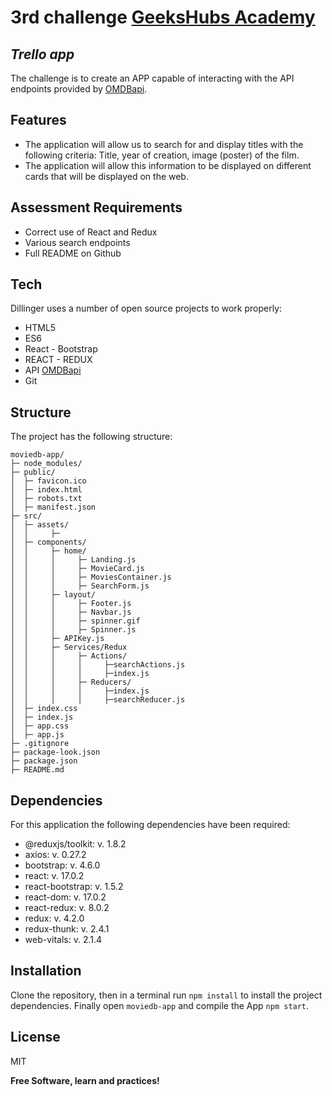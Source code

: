 # 3rd challenge [GeeksHubs Academy]
## _Trello app_



The challenge is to create an APP capable of interacting with the API endpoints provided by [OMDBapi].

## Features

- The application will allow us to search for and display titles with the following criteria: Title, year of creation, image (poster) of the film.
- The application will allow this information to be displayed on different cards that will be displayed on the web.


## Assessment Requirements

- Correct use of React and Redux
- Various search endpoints
- Full README on Github


## Tech

Dillinger uses a number of open source projects to work properly:

- HTML5
- ES6
- React - Bootstrap 
- REACT - REDUX
- API [OMDBapi]
- Git

## Structure

The project has the following structure:

```
moviedb-app/
├─ node_modules/
├─ public/
│  ├─ favicon.ico
│  ├─ index.html
│  ├─ robots.txt
│  ├─ manifest.json
├─ src/
│  ├─ assets/
│  │     ├─
│  ├─ components/
│  │     ├─ home/
│  │     │     ├─ Landing.js
│  │     │     ├─ MovieCard.js
│  │     │     ├─ MoviesContainer.js
│  │     │     ├─ SearchForm.js
│  │     ├─ layout/
│  │     │     ├─ Footer.js
│  │     │     ├─ Navbar.js
│  │     │     ├─ spinner.gif
│  │     │     ├─ Spinner.js
│  │     ├─ APIKey.js
│  │     ├─ Services/Redux
│  │     │     ├─ Actions/
│  │     │     │     ├─searchActions.js
│  │     │     │     ├─index.js
│  │     │     ├─ Reducers/
│  │     │     │     ├─index.js
│  │     │     │     ├─searchReducer.js
│  ├─ index.css
│  ├─ index.js
│  ├─ app.css
│  ├─ app.js
├─ .gitignore
├─ package-look.json
├─ package.json
├─ README.md
```

## Dependencies

For this application the following dependencies have been required:

- @reduxjs/toolkit: v. 1.8.2
- axios: v. 0.27.2
- bootstrap: v. 4.6.0
- react: v. 17.0.2
- react-bootstrap: v. 1.5.2
- react-dom: v. 17.0.2
- react-redux: v. 8.0.2
- redux: v. 4.2.0
- redux-thunk: v. 2.4.1
- web-vitals: v. 2.1.4

## Installation

Clone the repository, then in a terminal run `npm install` to install the project dependencies. Finally open `moviedb-app` and compile the App `npm start`.


## License

MIT

**Free Software, learn and practices!**




[OMDBapi]:<https://www.omdbapi.com/>
[GeeksHubs Academy]:<https://github.com/GeeksHubsAcademy>

